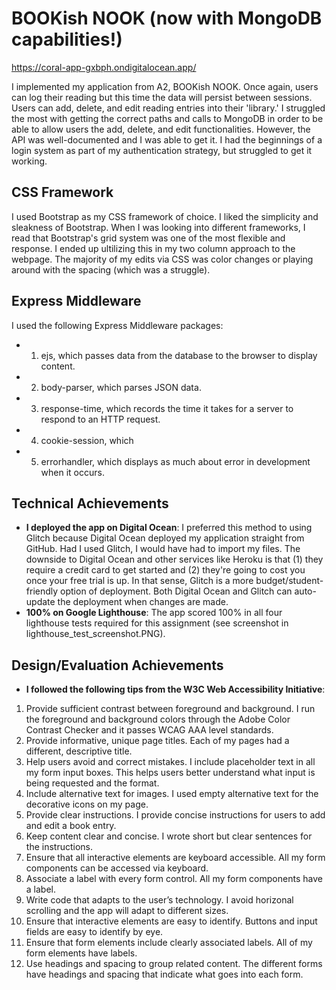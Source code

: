 # BOOKish NOOK (now with MongoDB capabilities!)

https://coral-app-gxbph.ondigitalocean.app/

I implemented my application from A2, BOOKish NOOK. Once again, users can log their reading but this time the data will persist between sessions. 
Users can add, delete, and edit reading entries into their 'library.' I struggled the most with getting the correct paths and calls to MongoDB in order to be able to allow users the add, delete, and edit functionalities. However, the API was well-documented and I was able to get it. I had the beginnings of a login system as part of my authentication strategy, but struggled to get it working. 

## CSS Framework

I used Bootstrap as my CSS framework of choice. I liked the simplicity and sleakness of Bootstrap. When I was looking into different frameworks, I read that Bootstrap's grid system was one of the most flexible and response. I ended up ultilizing this in my two column approach to the webpage. The majority of my edits via CSS was color changes or playing around with the spacing (which was a struggle).

## Express Middleware

I used the following Express Middleware packages:
- 1. ejs, which passes data from the database to the browser to display content.
- 2. body-parser, which parses JSON data.
- 3. response-time, which records the time it takes for a server to respond to an HTTP request.
- 4. cookie-session, which 
- 5. errorhandler, which displays as much about error in development when it occurs. 

## Technical Achievements
- **I deployed the app on Digital Ocean**: I preferred this method to using Glitch because Digital Ocean deployed my application straight from GitHub. Had I used Glitch, I would have had to import my files. The downside to Digital Ocean and other services like Heroku is that (1) they require a credit card to get started and (2) they're going to cost you once your free trial is up. In that sense, Glitch is a more budget/student-friendly option of deployment. Both Digital Ocean and Glitch can auto-update the deployment when changes are made.  
- **100% on Google Lighthouse**: The app scored 100% in all four lighthouse tests required for this assignment (see screenshot in lighthouse_test_screenshot.PNG).

## Design/Evaluation Achievements
- **I followed the following tips from the W3C Web Accessibility Initiative**: 
1. Provide sufficient contrast between foreground and background. I run the foreground and background colors through the Adobe Color Contrast Checker and it passes WCAG AAA level standards.
2. Provide informative, unique page titles. Each of my pages had a different, descriptive title. 
3. Help users avoid and correct mistakes. I include placeholder text in all my form input boxes. This helps users better understand what input is being requested and the format.
4. Include alternative text for images. I used empty alternative text for the decorative icons on my page. 
5. Provide clear instructions. I provide concise instructions for users to add and edit a book entry. 
6. Keep content clear and concise. I wrote short but clear sentences for the instructions.
7. Ensure that all interactive elements are keyboard accessible. All my form components can be accessed via keyboard. 
8. Associate a label with every form control. All my form components have a label. 
9. Write code that adapts to the user’s technology. I avoid horizonal scrolling and the app will adapt to different sizes.
10. Ensure that interactive elements are easy to identify. Buttons and input fields are easy to identify by eye.
11. Ensure that form elements include clearly associated labels. All of my form elements have labels.
12. Use headings and spacing to group related content. The different forms have headings and spacing that indicate what goes into each form. 
